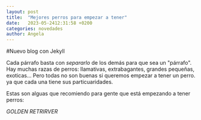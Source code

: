 ```yaml
---
layout: post
title:  "Mejores perros para empezar a tener"
date:   2023-05-2412:31:58 +0200
categories: novedades
author: Angela
---
```


#Nuevo blog con Jekyll

Cada párrafo basta con *separarlo* de los demás para que sea un "párrafo".
Hay muchas razas de perros: llamativas, extrabagantes, grandes pequeñas, exoticas... Pero todas no son buenas si queremos empezar a tener un perro. ya que cada una tiene sus particuaridades.

Estas son alguas que recomiendo para gente que está empezando a tener perros:

*GOLDEN RETRIRVER*

